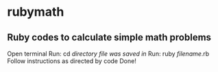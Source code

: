 rubymath
========

Ruby codes to calculate simple math problems
--------------------------------------------
Open terminal
Run: cd *directory file was saved in*
Run: ruby *filename*.rb
Follow instructions as directed by code
Done!
